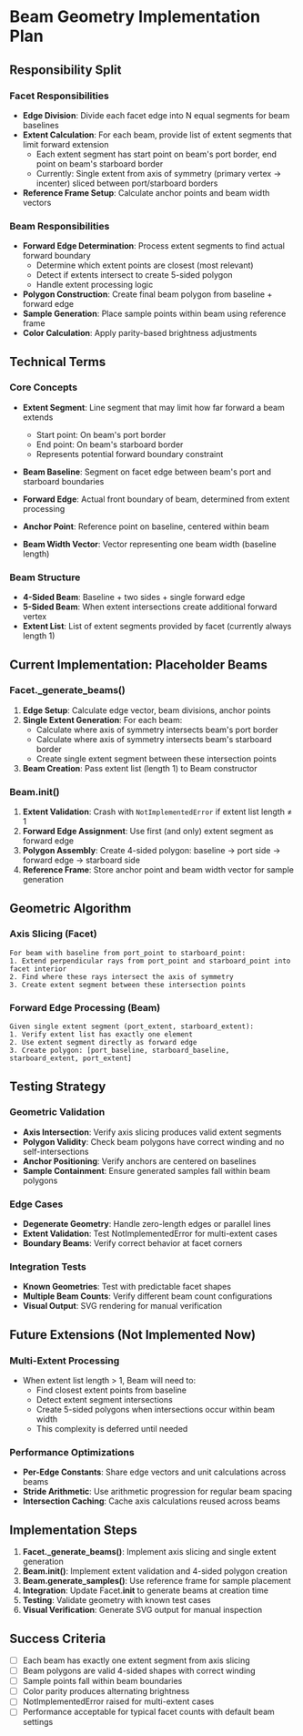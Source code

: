 # Beam Geometry Implementation Plan

## Responsibility Split

### Facet Responsibilities
- **Edge Division**: Divide each facet edge into N equal segments for beam baselines
- **Extent Calculation**: For each beam, provide list of extent segments that limit forward extension
  - Each extent segment has start point on beam's port border, end point on beam's starboard border
  - Currently: Single extent from axis of symmetry (primary vertex → incenter) sliced between port/starboard borders
- **Reference Frame Setup**: Calculate anchor points and beam width vectors

### Beam Responsibilities  
- **Forward Edge Determination**: Process extent segments to find actual forward boundary
  - Determine which extent points are closest (most relevant)
  - Detect if extents intersect to create 5-sided polygon
  - Handle extent processing logic
- **Polygon Construction**: Create final beam polygon from baseline + forward edge
- **Sample Generation**: Place sample points within beam using reference frame
- **Color Calculation**: Apply parity-based brightness adjustments

## Technical Terms

### Core Concepts
- **Extent Segment**: Line segment that may limit how far forward a beam extends
  - Start point: On beam's port border
  - End point: On beam's starboard border
  - Represents potential forward boundary constraint

- **Beam Baseline**: Segment on facet edge between beam's port and starboard boundaries
- **Forward Edge**: Actual front boundary of beam, determined from extent processing
- **Anchor Point**: Reference point on baseline, centered within beam
- **Beam Width Vector**: Vector representing one beam width (baseline length)

### Beam Structure
- **4-Sided Beam**: Baseline + two sides + single forward edge
- **5-Sided Beam**: When extent intersections create additional forward vertex
- **Extent List**: List of extent segments provided by facet (currently always length 1)

## Current Implementation: Placeholder Beams

### Facet._generate_beams()
1. **Edge Setup**: Calculate edge vector, beam divisions, anchor points
2. **Single Extent Generation**: For each beam:
   - Calculate where axis of symmetry intersects beam's port border
   - Calculate where axis of symmetry intersects beam's starboard border
   - Create single extent segment between these intersection points
3. **Beam Creation**: Pass extent list (length 1) to Beam constructor

### Beam.__init__()
1. **Extent Validation**: Crash with `NotImplementedError` if extent list length ≠ 1
2. **Forward Edge Assignment**: Use first (and only) extent segment as forward edge
3. **Polygon Assembly**: Create 4-sided polygon: baseline → port side → forward edge → starboard side
4. **Reference Frame**: Store anchor point and beam width vector for sample generation

## Geometric Algorithm

### Axis Slicing (Facet)
```
For beam with baseline from port_point to starboard_point:
1. Extend perpendicular rays from port_point and starboard_point into facet interior
2. Find where these rays intersect the axis of symmetry
3. Create extent segment between these intersection points
```

### Forward Edge Processing (Beam)
```
Given single extent segment (port_extent, starboard_extent):
1. Verify extent list has exactly one element
2. Use extent segment directly as forward edge
3. Create polygon: [port_baseline, starboard_baseline, starboard_extent, port_extent]
```

## Testing Strategy

### Geometric Validation
- **Axis Intersection**: Verify axis slicing produces valid extent segments
- **Polygon Validity**: Check beam polygons have correct winding and no self-intersections
- **Anchor Positioning**: Verify anchors are centered on baselines
- **Sample Containment**: Ensure generated samples fall within beam polygons

### Edge Cases
- **Degenerate Geometry**: Handle zero-length edges or parallel lines
- **Extent Validation**: Test NotImplementedError for multi-extent cases
- **Boundary Beams**: Verify correct behavior at facet corners

### Integration Tests
- **Known Geometries**: Test with predictable facet shapes
- **Multiple Beam Counts**: Verify different beam count configurations
- **Visual Output**: SVG rendering for manual verification

## Future Extensions (Not Implemented Now)

### Multi-Extent Processing
- When extent list length > 1, Beam will need to:
  - Find closest extent points from baseline
  - Detect extent segment intersections
  - Create 5-sided polygons when intersections occur within beam width
  - This complexity is deferred until needed

### Performance Optimizations
- **Per-Edge Constants**: Share edge vectors and unit calculations across beams
- **Stride Arithmetic**: Use arithmetic progression for regular beam spacing
- **Intersection Caching**: Cache axis calculations reused across beams

## Implementation Steps

1. **Facet.\_generate_beams()**: Implement axis slicing and single extent generation
2. **Beam.__init__()**: Implement extent validation and 4-sided polygon creation
3. **Beam.generate_samples()**: Use reference frame for sample placement
4. **Integration**: Update Facet.__init__ to generate beams at creation time
5. **Testing**: Validate geometry with known test cases
6. **Visual Verification**: Generate SVG output for manual inspection

## Success Criteria

- [ ] Each beam has exactly one extent segment from axis slicing
- [ ] Beam polygons are valid 4-sided shapes with correct winding
- [ ] Sample points fall within beam boundaries
- [ ] Color parity produces alternating brightness
- [ ] NotImplementedError raised for multi-extent cases
- [ ] Performance acceptable for typical facet counts with default beam settings